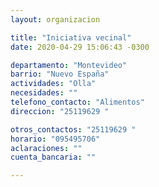 ```yaml
---
layout: organizacion

title: "Iniciativa vecinal"
date: 2020-04-29 15:06:43 -0300

departamento: "Montevideo"
barrio: "Nuevo España"
actividades: "Olla"
necesidades: ""
telefono_contacto: "Alimentos"
direccion: "25119629 "

otros_contactos: "25119629 "
horario: "095495706"
aclaraciones: ""
cuenta_bancaria: ""

---
```


